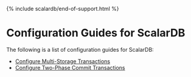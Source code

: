 {% include scalardb/end-of-support.html %}

# Configuration Guides for ScalarDB

The following is a list of configuration guides for ScalarDB:

- [Configure Multi-Storage Transactions](multi-storage-transactions.md)
- [Configure Two-Phase Commit Transactions](two-phase-commit-transactions.md)
